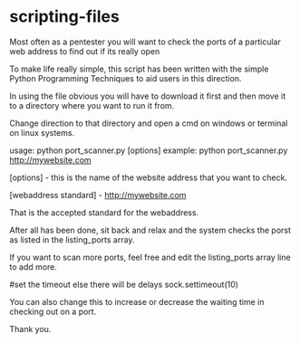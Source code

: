 # scripting-files
Most often as a pentester you will want to check the ports of a particular web address to find out if its really open

To make life really simple, this script has been written with the simple Python Programming Techniques to aid users in this direction.

In using the file obvious you will have to download it first and then move it to a directory where you want to run it from.

Change direction to that directory and open a cmd on windows or terminal on linux systems.

usage: python port_scanner.py [options]
example: python port_scanner.py http://mywebsite.com

[options] - this is the name of the website address that you want to check.

[webaddress standard] - http://mywebsite.com

That is the accepted standard for the webaddress.

After all has been done, sit back and relax and the system checks the porst as listed in the listing_ports array.

If you want to scan more ports, feel free and edit the listing_ports array line to add more.

#set the timeout else there will be delays
sock.settimeout(10)

You can also change this to increase or decrease the waiting time in checking out on a port.

Thank you.
